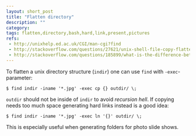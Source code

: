 ```yaml
---
layout: short_post
title: "Flatten directory"
description: ""
category:
tags: flatten,directory,bash,hard,link,present,pictures
refs:
 - http://unixhelp.ed.ac.uk/CGI/man-cgi?find
 - http://stackoverflow.com/questions/27621/unix-shell-file-copy-flattening-folder-structure
 - http://stackoverflow.com/questions/185899/what-is-the-difference-between-a-symbolic-link-and-a-hard-link
---
```

To flatten a unix directory structure (`indir`) one can use `find` with `-exec`-parameter:

```
$ find indir -iname '*.jpg' -exec cp {} outdir/ \;
```

`outdir` should not be inside of `indir` to avoid _recursion hell_.
If copying needs too much space generating hard links instead is a good idea:

```
$ find indir -iname '*.jpg' -exec ln '{}' outdir/ \;
```

This is especially useful when generating folders for photo slide shows.
